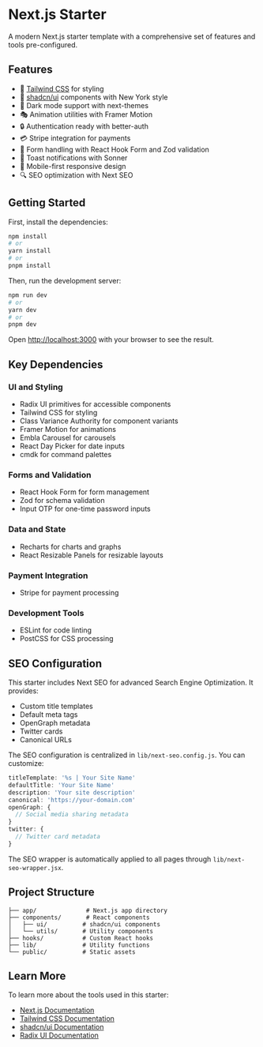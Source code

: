 # Next.js Starter

A modern Next.js starter template with a comprehensive set of features and tools pre-configured.

## Features

- 🎨 [Tailwind CSS](https://tailwindcss.com) for styling
- 🎯 [shadcn/ui](https://ui.shadcn.com/) components with New York style
- 🌙 Dark mode support with next-themes
- 🎭 Animation utilities with Framer Motion
- 🔒 Authentication ready with better-auth
- 💳 Stripe integration for payments
- 📝 Form handling with React Hook Form and Zod validation
- 🎉 Toast notifications with Sonner
- 📱 Mobile-first responsive design
- 🔍 SEO optimization with Next SEO

## Getting Started

First, install the dependencies:

```bash
npm install
# or
yarn install
# or
pnpm install
```

Then, run the development server:

```bash
npm run dev
# or
yarn dev
# or
pnpm dev
```

Open [http://localhost:3000](http://localhost:3000) with your browser to see the result.

## Key Dependencies

### UI and Styling
- Radix UI primitives for accessible components
- Tailwind CSS for styling
- Class Variance Authority for component variants
- Framer Motion for animations
- Embla Carousel for carousels
- React Day Picker for date inputs
- cmdk for command palettes

### Forms and Validation
- React Hook Form for form management
- Zod for schema validation
- Input OTP for one-time password inputs

### Data and State
- Recharts for charts and graphs
- React Resizable Panels for resizable layouts

### Payment Integration
- Stripe for payment processing

### Development Tools
- ESLint for code linting
- PostCSS for CSS processing

## SEO Configuration

This starter includes Next SEO for advanced Search Engine Optimization. It provides:

- Custom title templates
- Default meta tags
- OpenGraph metadata
- Twitter cards
- Canonical URLs

The SEO configuration is centralized in `lib/next-seo.config.js`. You can customize:

```js
titleTemplate: '%s | Your Site Name'
defaultTitle: 'Your Site Name'
description: 'Your site description'
canonical: 'https://your-domain.com'
openGraph: {
  // Social media sharing metadata
}
twitter: {
  // Twitter card metadata
}
```

The SEO wrapper is automatically applied to all pages through `lib/next-seo-wrapper.jsx`.

## Project Structure

```
├── app/              # Next.js app directory
├── components/       # React components
│   ├── ui/          # shadcn/ui components
│   └── utils/       # Utility components
├── hooks/           # Custom React hooks
├── lib/             # Utility functions
└── public/          # Static assets
```

## Learn More

To learn more about the tools used in this starter:

- [Next.js Documentation](https://nextjs.org/docs)
- [Tailwind CSS Documentation](https://tailwindcss.com/docs)
- [shadcn/ui Documentation](https://ui.shadcn.com)
- [Radix UI Documentation](https://www.radix-ui.com)
